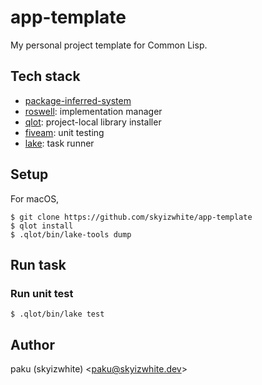 # app-template

My personal project template for Common Lisp.

## Tech stack

- [package-inferred-system](https://asdf.common-lisp.dev/asdf/The-package_002dinferred_002dsystem-extension.html)
- [roswell](https://github.com/roswell/roswell): implementation manager
- [qlot](https://github.com/fukamachi/qlot): project-local library installer
- [fiveam](https://fiveam.common-lisp.dev/): unit testing
- [lake](https://github.com/takagi/lake): task runner

## Setup

For macOS, 

```
$ git clone https://github.com/skyizwhite/app-template
$ qlot install
$ .qlot/bin/lake-tools dump
```

## Run task

### Run unit test

```
$ .qlot/bin/lake test
```

## Author

paku (skyizwhite) <[paku@skyizwhite.dev](mailto:paku@skyizwhite.dev)>

